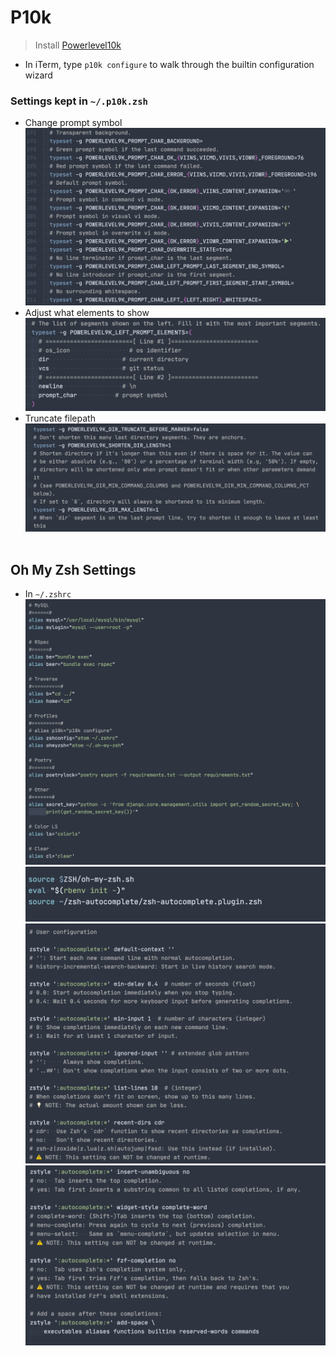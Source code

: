 # P10k

> Install [Powerlevel10k](https://github.com/romkatv/powerlevel10k)

- In iTerm, type `p10k configure` to walk through the builtin configuration wizard

### Settings kept in `~/.p10k.zsh`

- Change prompt symbol
  ![symbol](../assets/images/terminal/p10k:symbol.png)
- Adjust what elements to show
  ![elements](../assets/images/terminal/p10k:elements.png)
- Truncate filepath
  ![elements](../assets/images/terminal/p10k:filepath.png)
  <br></br>

## Oh My Zsh Settings

- In `~/.zshrc`
  ![zshrc_one](../assets/images/terminal/zshrc:aliases.png)
  ![zshrc_two](../assets/images/terminal/zshrc:settings_one.png)
  ![zshrc_three](../assets/images/terminal/zshrc:settings_two.png)
  ![zshrc_four](../assets/images/terminal/zshrc:settings_three.png)
